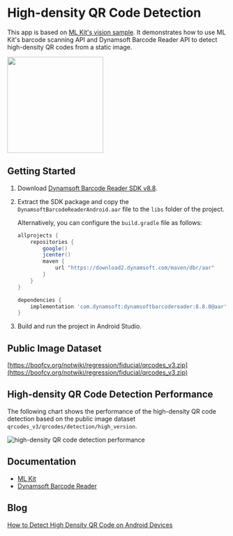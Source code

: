 # High-density QR Code Detection 
This app is based on [ML Kit's vision sample](https://github.com/googlesamples/mlkit/tree/master/android/vision-quickstart). It demonstrates how to use ML Kit's barcode scanning API and Dynamsoft Barcode Reader API to detect high-density QR codes from a static image.


<img src="https://www.dynamsoft.com/codepool/img/2021/10/high-density-qr-code-detection.jpg" width="220"/> 

## Getting Started
1. Download [Dynamsoft Barcode Reader SDK v8.8](https://www.dynamsoft.com/barcode-reader/downloads).
2. Extract the SDK package and copy the `DynamsoftBarcodeReaderAndroid.aar` file to the `libs` folder of the project.

    Alternatively, you can configure the `build.gradle` file as follows:
    
    ```gradle
    allprojects {
        repositories {
            google()
            jcenter()
            maven {
                url "https://download2.dynamsoft.com/maven/dbr/aar"
            }
        }
    }
    
    dependencies {
        implementation 'com.dynamsoft:dynamsoftbarcodereader:8.8.0@aar'
    }
    ```
3. Build and run the project in Android Studio.

## Public Image Dataset
[https://boofcv.org/notwiki/regression/fiducial/qrcodes_v3.zip](https://boofcv.org/notwiki/regression/fiducial/qrcodes_v3.zip)

## High-density QR Code Detection Performance
The following chart shows the performance of the high-density QR code detection based on the public image dataset `qrcodes_v3/qrcodes/detection/high_version`.

![high-density QR code detection performance](https://www.dynamsoft.com/codepool/img/2021/10/high-density-qr-detection-performance.jpg)


## Documentation

* [ML Kit](https://developers.google.com/ml-kit/vision/barcode-scanning)
* [Dynamsoft Barcode Reader](https://www.dynamsoft.com/barcode-reader/programming/android/api-reference/index.html?ver=latest)

## Blog
[How to Detect High Density QR Code on Android Devices](https://www.dynamsoft.com/codepool/high-density-qr-code-detection.html)

